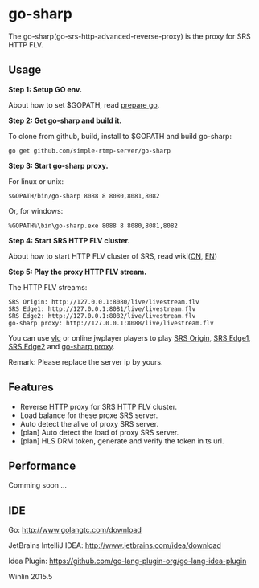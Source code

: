 # go-sharp

The go-sharp(go-srs-http-advanced-reverse-proxy) is the proxy for SRS HTTP FLV.

## Usage

<strong>Step 1: Setup GO env.</strong>

About how to set $GOPATH, read [prepare go](http://blog.csdn.net/win_lin/article/details/40618671).

<strong>Step 2: Get go-sharp and build it.</strong>

To clone from github, build, install to $GOPATH and build go-sharp:

```
go get github.com/simple-rtmp-server/go-sharp
```

<strong>Step 3: Start go-sharp proxy.</strong>

For linux or unix:

```
$GOPATH/bin/go-sharp 8088 8 8080,8081,8082
```

Or, for windows:

```
%GOPATH%\bin\go-sharp.exe 8088 8 8080,8081,8082
```

<strong>Step 4: Start SRS HTTP FLV cluster.</strong>

About how to start HTTP FLV cluster of SRS, read wiki([CN][v2_CN_SampleHttpFlvCluster], [EN][v2_EN_SampleHttpFlvCluster])

<strong>Step 5: Play the proxy HTTP FLV stream.</strong>

The HTTP FLV streams:

```
SRS Origin: http://127.0.0.1:8080/live/livestream.flv
SRS Edge1: http://127.0.0.1:8081/live/livestream.flv
SRS Edge2: http://127.0.0.1:8082/live/livestream.flv
go-sharp proxy: http://127.0.0.1:8088/live/livestream.flv
```

You can use [vlc][vlc] or online jwplayer players to play [SRS Origin][jwplayer-flv],
[SRS Edge1][jwplayer-flv-8081], [SRS Edge2][jwplayer-flv-8082] and [go-sharp proxy][jwplayer-flv-8088].

Remark: Please replace the server ip by yours.

## Features

* Reverse HTTP proxy for SRS HTTP FLV cluster.
* Load balance for these proxe SRS server.
* Auto detect the alive of proxy SRS server.
* [plan] Auto detect the load of proxy SRS server.
* [plan] HLS DRM token, generate and verify the token in ts url.

## Performance

Comming soon ...

## IDE

Go: http://www.golangtc.com/download

JetBrains IntelliJ IDEA: http://www.jetbrains.com/idea/download

Idea Plugin: https://github.com/go-lang-plugin-org/go-lang-idea-plugin

Winlin 2015.5


[v2_CN_SampleHttpFlvCluster]: https://github.com/simple-rtmp-server/srs/wiki/v2_CN_SampleHttpFlvCluster
[v2_EN_SampleHttpFlvCluster]: https://github.com/simple-rtmp-server/srs/wiki/v2_EN_SampleHttpFlvCluster
[vlc]: http://www.videolan.org/
[jwplayer-flv]: http://www.ossrs.net/players/jwplayer6.html?stream=livestream.flv&server=127.0.0.1&hls_port=8080&hls_autostart=true
[jwplayer-flv-8081]: http://www.ossrs.net/players/jwplayer6.html?stream=livestream.flv&server=127.0.0.1&hls_port=8081&hls_autostart=true
[jwplayer-flv-8082]: http://www.ossrs.net/players/jwplayer6.html?stream=livestream.flv&server=127.0.0.1&hls_port=8082&hls_autostart=true
[jwplayer-flv-8088]: http://www.ossrs.net/players/jwplayer6.html?stream=livestream.flv&server=127.0.0.1&hls_port=8088&hls_autostart=true
